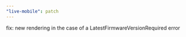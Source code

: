 ```yaml
---
"live-mobile": patch
---
```


fix: new rendering in the case of a LatestFirmwareVersionRequired error
